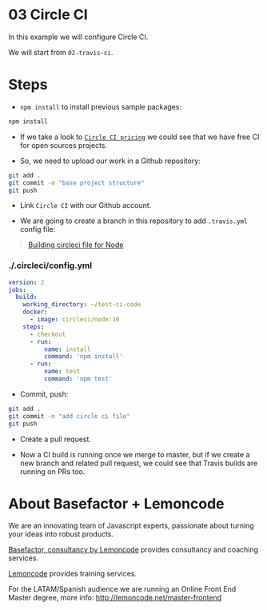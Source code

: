 # 03 Circle CI

In this example we will configure Circle CI.

We will start from `02-travis-ci`.

# Steps

- `npm install` to install previous sample packages:

```bash
npm install
```

- If we take a look to [`Circle CI pricing`](https://circleci.com/pricing/) we could see that we have free CI for open sources projects.

- So, we need to upload our work in a Github repository:

```bash
git add .
git commit -m "base project structure"
git push
```

- Link `Circle CI` with our Github account.

- We are going to create a branch in this repository to add `.travis.yml` config file:

> [Building circleci file for Node](https://circleci.com/docs/2.0/language-javascript/#quickstart-demo-javascript-nodejs-reference-project)

### ./.circleci/config.yml
```yml
version: 2
jobs:
  build:
    working_directory: ~/test-ci-code
    docker:
      - image: circleci/node:10
    steps:
      - checkout
      - run:
          name: install
          command: 'npm install'
      - run:
          name: test
          command: 'npm test'

```

- Commit, push:

```bash
git add .
git commit -m "add circle ci file"
git push
```

- Create a pull request.

- Now a CI build is running once we merge to master, but if we create a new branch and related pull request, we could see that Travis builds are running on PRs too.

# About Basefactor + Lemoncode

We are an innovating team of Javascript experts, passionate about turning your ideas into robust products.

[Basefactor, consultancy by Lemoncode](http://www.basefactor.com) provides consultancy and coaching services.

[Lemoncode](http://lemoncode.net/services/en/#en-home) provides training services.

For the LATAM/Spanish audience we are running an Online Front End Master degree, more info: http://lemoncode.net/master-frontend
